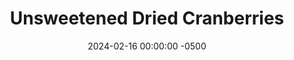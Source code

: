 ---
layout: post
title:  "Unsweetened Dried Cranberries"
date:   2024-02-16 00:00:00 -0500
categories: 
- Recipes
- Finger Foods
permalink: /recipes/dried-cranberry
image: /assets/Food/Finger Food/Cranberry/cranberry-cover.jpg
ing: cranberry-ing
facts: cranberry-facts
Prep: 15
Rest: 
Cook: 360
Source1: 
Source2: 
Description: Dried cranberries are a staple on many salads, but unfortunately they're full of added sugar, as cranberries are naturally tart and not sweet at all. These simple dried cranberries are optionally sweetened with honey, and go great on top of a salad or in a trail mix
Instructions: 
- Preheat your air fryer on dehydrate mode at 170F<br><br>

- Cut each of the cranberries in half and add to a small bowl. Optionally, drizzle with some honey, and mix<br><br>

- Dehydrate at 170F for 6-8 hours, flipping every 2 hours. Try to separate as much as possible. I did 6oz of cranberries in a 6qt air fryer.  Transfer to a container in the fridge
---